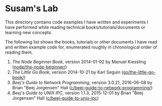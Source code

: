 Susam's Lab
===========
This directory contains code examples I have written and experiments I
have performed while reading technical books/tutorials/documents or
learning new concepts.

The following list shows the books, tutorials or other documents I have
read and written example code for, enumerated roughly in chronological
order of reading them.

  1. *The Node Beginner Book*, version 2014-01-02 by Manuel Kiessling
     ([node/the-node-beginner/](node/the-node-beginner/))
  2. *The Little Go Book*, version 2014-10-21 by Karl Seguin
     ([go/the-little-go-book/](go/the-little-go-book/))
  3. *Beej's Guide to Network Programming*, version 3.0.21, 2016-06-08
     by Brian "Beej Jorgensen" Hall
     ([c/beej-guide-to-network-programming/](c/beej-guide-to-network-programming/))
  4. *Beej's Guide to UNIX IPC*, version 1.1.3, 2015-12-01 by Brian
     "Beej Jorgensen" Hall
     ([c/beej-guide-to-unix-ipc](c/beej-guide-to-unix-ipc))
